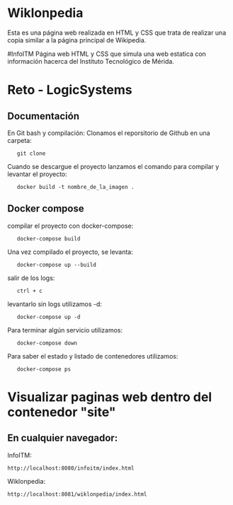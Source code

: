 # Wiklonpedia
Esta es una página web realizada en HTML y CSS que trata de realizar una copia similar a la página principal de Wikipedia.

#InfoITM
Página web HTML y CSS que simula una web estatica con información hacerca del Instituto Tecnológico de Mérida.

# Reto - LogicSystems

## Documentación

En Git bash y compilación:
Clonamos el reporsitorio de Github en una carpeta:

```shell
   git clone
```

Cuando se descargue el proyecto lanzamos el comando para compilar y levantar el proyecto:

```shell
   docker build -t nombre_de_la_imagen .
```

## Docker compose

compilar el proyecto con docker-compose:

```shell
   docker-compose build
```

Una vez compilado el proyecto, se levanta:

```shell
   docker-compose up --build
```

salir de los logs:

```shell
   ctrl + c
```

levantarlo sin logs utilizamos -d:

```shell
   docker-compose up -d
```

Para terminar algún servicio utilizamos:

```shell
   docker-compose down
```

Para saber el estado y listado de contenedores utilizamos:

```shell
   docker-compose ps
```

# Visualizar paginas web dentro del contenedor "site"

## En cualquier navegador:
InfoITM:
```shell
http://localhost:8080/infoitm/index.html
```
Wiklonpedia:
```shell
http://localhost:8081/wiklonpedia/index.html
```
